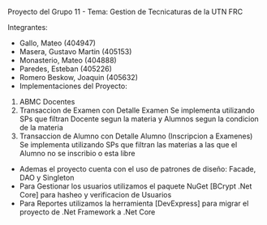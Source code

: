 Proyecto del Grupo 11 -
Tema: Gestion de Tecnicaturas de la UTN FRC

Integrantes:
- Gallo, Mateo (404947)
- Masera, Gustavo Martin (405153)
- Monasterio, Mateo (404888)
- Paredes, Esteban (405226)
- Romero Beskow, Joaquin (405632)
- Implementaciones del Proyecto:
1. ABMC Docentes
2. Transaccion de Examen con Detalle Examen
     Se implementa utilizando SPs que filtran Docente segun la materia y Alumnos segun la condicion de la materia
3. Transaccion de Alumno con Detalle Alumno (Inscripcion a Examenes)
     Se implementa utilizando SPs que filtran las materias a las que el Alumno no se inscribio o esta libre
- Ademas el proyecto cuenta con el uso de patrones de diseño:
     Facade, DAO y Singleton
- Para Gestionar los usuarios utilizamos el paquete NuGet [BCrypt .Net Core] para hasheo y verificacion de Usuarios
- Para Reportes utilizamos la herramienta [DevExpress] para migrar el proyecto de .Net Framework a .Net Core
